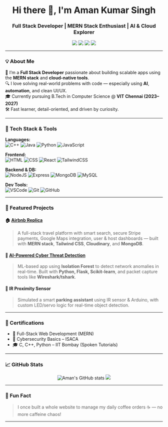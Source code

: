 
<!-- Profile README for Aman Kumar Singh -->

<h1 align="center">Hi there 👋, I'm Aman Kumar Singh</h1>
<h3 align="center">Full Stack Developer | MERN Stack Enthusiast | AI & Cloud Explorer</h3>

<p align="center">
  <a href="mailto:contact.amankumarsingh@gmail.com"><img src="https://img.shields.io/badge/Email-D14836?style=for-the-badge&logo=gmail&logoColor=white"/></a>
  <a href="https://www.linkedin.com/in/aman-kumar-singh-687408280/"><img src="https://img.shields.io/badge/LinkedIn-0077B5?style=for-the-badge&logo=linkedin&logoColor=white"/></a>
  <a href="https://aman-kumar-official.github.io/portfolio/"><img src="https://img.shields.io/badge/Portfolio-000?style=for-the-badge&logo=vercel&logoColor=white"/></a>
  <a href="https://github.com/aman-kumar-official"><img src="https://img.shields.io/badge/GitHub-100000?style=for-the-badge&logo=github&logoColor=white"/></a>
</p>

---

### 💡 About Me
🚀 I’m a **Full Stack Developer** passionate about building scalable apps using the **MERN stack** and **cloud-native tools**.  
🔍 I love solving real-world problems with code — especially using **AI**, **automation**, and clean UI/UX.  
🎓 Currently pursuing B.Tech in Computer Science @ **VIT Chennai (2023–2027)**  
🛠️ Fast learner, detail-oriented, and driven by curiosity.

---

### 🧠 Tech Stack & Tools

**Languages:**  
![C++](https://img.shields.io/badge/-C++-00599C?style=flat-square&logo=c%2B%2B&logoColor=white)
![Java](https://img.shields.io/badge/-Java-007396?style=flat-square&logo=java&logoColor=white)
![Python](https://img.shields.io/badge/-Python-3776AB?style=flat-square&logo=python&logoColor=white)
![JavaScript](https://img.shields.io/badge/-JavaScript-F7DF1E?style=flat-square&logo=javascript&logoColor=black)

**Frontend:**  
![HTML](https://img.shields.io/badge/-HTML-E34F26?style=flat-square&logo=html5&logoColor=white)
![CSS](https://img.shields.io/badge/-CSS-1572B6?style=flat-square&logo=css3&logoColor=white)
![React](https://img.shields.io/badge/-React-61DAFB?style=flat-square&logo=react&logoColor=black)
![TailwindCSS](https://img.shields.io/badge/-TailwindCSS-38B2AC?style=flat-square&logo=tailwind-css&logoColor=white)

**Backend & DB:**  
![NodeJS](https://img.shields.io/badge/-NodeJS-339933?style=flat-square&logo=node.js&logoColor=white)
![Express](https://img.shields.io/badge/-Express.js-000000?style=flat-square&logo=express&logoColor=white)
![MongoDB](https://img.shields.io/badge/-MongoDB-47A248?style=flat-square&logo=mongodb&logoColor=white)
![MySQL](https://img.shields.io/badge/-MySQL-4479A1?style=flat-square&logo=mysql&logoColor=white)

**Dev Tools:**  
![VSCode](https://img.shields.io/badge/-VS%20Code-007ACC?style=flat-square&logo=visual-studio-code&logoColor=white)
![Git](https://img.shields.io/badge/-Git-F05032?style=flat-square&logo=git&logoColor=white)
![GitHub](https://img.shields.io/badge/-GitHub-181717?style=flat-square&logo=github&logoColor=white)

---

### 🚀 Featured Projects

#### 🏠 [Airbnb Replica](https://github.com/aman-kumar-official/wanderlust)
> A full-stack travel platform with smart search, secure Stripe payments, Google Maps integration, user & host dashboards — built with **MERN stack**, **Tailwind CSS**, **Cloudinary**, and **MongoDB**.

#### 🧠 [AI-Powered Cyber Threat Detection](https://github.com/aman-kumar-official/ai)
> ML-based app using **Isolation Forest** to detect network anomalies in real-time. Built with **Python, Flask, Scikit-learn**, and packet capture tools like **Wireshark/tshark**.

#### 🤖 IR Proximity Sensor
> Simulated a smart **parking assistant** using IR sensor & Arduino, with custom LED/servo logic for real-time object detection.

---

### 🧾 Certifications
- 🏅 Full-Stack Web Development (MERN)
- 🔐 Cybersecurity Basics – ISACA
- 🎓 C, C++, Python – IIT Bombay (Spoken Tutorials)

---

### 📈 GitHub Stats

<p align="center">
  <img src="https://github-readme-stats.vercel.app/api?username=aman-kumar-official&show_icons=true&theme=radical" alt="Aman's GitHub stats" />
  <img src="https://github-readme-streak-stats.herokuapp.com?user=aman-kumar-official&theme=radical&hide_border=true" />
</p>

---

### 🎯 Fun Fact
> I once built a whole website to manage my daily coffee orders ☕ — no more caffeine chaos!

---

